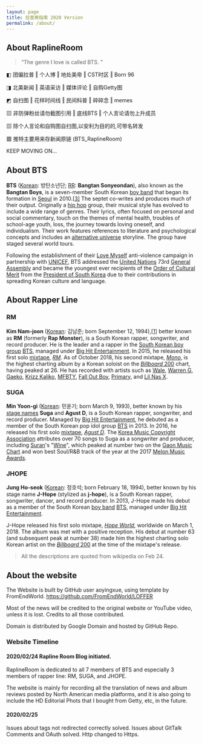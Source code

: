 ```yaml
---
layout: page
title: 拉普房指南 2020 Version
permalink: /about/
---
```


## About RaplineRoom

> “The genre I love is called BTS. ”

◧ 团偏拉普 ‖ 个人博 ‖ 地处美帝 ‖ CST时区 ‖ Born 96

◨ 北美新闻 ‖ 英语采访 ‖ 媒体评论 ‖ 自购Getty图

◩ 自扫图 ‖ 花样时间线 ‖ 民间科普 ‖ 碎碎念 ‖ memes

▧ 非防弹粉丝请勿截图引用 ‖ 底线BTS ‖ 个人言论请勿上升成员

▨ 除个人言论和自购图自扫图,以安利为目的的,可带名转发

▩ 推特主要用来存新闻原链 (BTS_RaplineRoom)

KEEP MOVING ON...

## About BTS

**BTS** ([Korean](https://en.wikipedia.org/wiki/Korean_language): 방탄소년단; [RR](https://en.wikipedia.org/wiki/Revised_Romanization_of_Korean): **Bangtan Sonyeondan**), also known as the **Bangtan Boys**, is a seven-member South Korean [boy band](https://en.wikipedia.org/wiki/Boy_band) that began its formation in [Seoul](https://en.wikipedia.org/wiki/Seoul) in 2010.[[3\]](https://en.wikipedia.org/wiki/BTS_(band)#cite_note-3) The septet co-writes and produces much of their output. Originally a [hip hop](https://en.wikipedia.org/wiki/Hip_hop_music) group, their musical style has evolved to include a wide range of genres. Their lyrics, often focused on personal and social commentary, touch on the themes of mental health, troubles of school-age youth, loss, the journey towards loving oneself, and individualism. Their work features references to literature and psychological concepts and includes an [alternative universe](https://en.wikipedia.org/wiki/Parallel_universes_in_fiction) storyline. The group have staged several world tours.

Following the establishment of their [Love Myself](https://en.wikipedia.org/wiki/Love_Myself_(campaign)) anti-violence campaign in partnership with [UNICEF](https://en.wikipedia.org/wiki/UNICEF), BTS addressed the [United Nations](https://en.wikipedia.org/wiki/United_Nations) 73rd [General Assembly](https://en.wikipedia.org/wiki/United_Nations_General_Assembly) and became the youngest ever recipients of the [Order of Cultural Merit](https://en.wikipedia.org/wiki/Order_of_Cultural_Merit_(Korea)) from the [President of South Korea](https://en.wikipedia.org/wiki/President_of_South_Korea) due to their contributions in spreading Korean culture and language.

## About Rapper Line

### RM

**Kim Nam-joon** ([Korean](https://en.wikipedia.org/wiki/Korean_language): 김남준; born September 12, 1994),[[1\]](https://en.wikipedia.org/wiki/RM_(rapper)#cite_note-1) better known as **RM** (formerly **Rap Monster**), is a South Korean rapper, songwriter, and record producer. He is the leader and a rapper in the [South Korean boy group](https://en.wikipedia.org/wiki/Korean_idol) [BTS](https://en.wikipedia.org/wiki/BTS_(band)), managed under [Big Hit Entertainment](https://en.wikipedia.org/wiki/Big_Hit_Entertainment). In 2015, he released his first solo [mixtape](https://en.wikipedia.org/wiki/Mixtape), *[RM](https://en.wikipedia.org/wiki/RM_(mixtape))*. As of October 2018, his second mixtape, *[Mono](https://en.wikipedia.org/wiki/Mono_(mixtape))*, is the highest charting album by a Korean soloist on the [*Billboard* 200](https://en.wikipedia.org/wiki/Billboard_200) chart, having peaked at 26. He has recorded with artists such as [Wale](https://en.wikipedia.org/wiki/Wale_(rapper)), [Warren G](https://en.wikipedia.org/wiki/Warren_G), [Gaeko](https://en.wikipedia.org/wiki/Gaeko), [Krizz Kaliko](https://en.wikipedia.org/wiki/Krizz_Kaliko), [MFBTY](https://en.wikipedia.org/wiki/MFBTY), [Fall Out Boy](https://en.wikipedia.org/wiki/Fall_Out_Boy), [Primary](https://en.wikipedia.org/wiki/Primary_(musician)), and [Lil Nas X](https://en.wikipedia.org/wiki/Lil_Nas_X).

### SUGA 

**Min Yoon-gi** ([Korean](https://en.wikipedia.org/wiki/Korean_language): 민윤기; born March 9, 1993), better known by his [stage names](https://en.wikipedia.org/wiki/Stage_name) **Suga** and **Agust D**, is a South Korean rapper, songwriter, and record producer. Managed by [Big Hit Entertainment](https://en.wikipedia.org/wiki/Big_Hit_Entertainment), he debuted as a member of the South Korean pop idol group [BTS](https://en.wikipedia.org/wiki/BTS_(band)) in 2013. In 2016, he released his first solo [mixtape](https://en.wikipedia.org/wiki/Mixtape), *[Agust D](https://en.wikipedia.org/wiki/Agust_D_(mixtape))*. The [Korea Music Copyright Association](https://en.wikipedia.org/wiki/Korea_Music_Copyright_Association) attributes over 70 songs to Suga as a songwriter and producer, including [Suran](https://en.wikipedia.org/wiki/Suran_(singer))'s "[Wine](https://en.wikipedia.org/wiki/Walkin'_(EP))", which peaked at number two on the [Gaon Music Chart](https://en.wikipedia.org/wiki/Gaon_Music_Chart) and won best Soul/R&B track of the year at the 2017 [Melon Music Awards](https://en.wikipedia.org/wiki/Melon_Music_Awards).

### JHOPE

**Jung Ho-seok** ([Korean](https://en.wikipedia.org/wiki/Korean_language): 정호석; born February 18, 1994), better known by his stage name **J-Hope** (stylized as **j-hope**), is a South Korean rapper, songwriter, dancer, and record producer. In 2013, J-Hope made his debut as a member of the South Korean [boy band](https://en.wikipedia.org/wiki/Boy_band) [BTS](https://en.wikipedia.org/wiki/BTS_(band)), managed under [Big Hit Entertainment](https://en.wikipedia.org/wiki/Big_Hit_Entertainment).

J-Hope released his first solo mixtape, *[Hope World](https://en.wikipedia.org/wiki/Hope_World)*, worldwide on March 1, 2018. The album was met with a positive reception. His debut at number 63 (and subsequent peak at number 38) made him the highest charting solo Korean artist on the [*Billboard* 200](https://en.wikipedia.org/wiki/Billboard_200) at the time of the mixtape's release.

> All the descriptions are quoted from wikipedia on Feb 24. 

## About the website

The Website is built by GitHub user aoyingxue, using template by FromEndWorld. https://github.com/FromEndWorld/LOFFER

Most of the news will be credited to the original website or YouTube video, unless it is lost. Credits to all those contributed. 

Domain is distributed by Google Domain and hosted by GitHub Repo. 

### Website Timeline

#### 2020/02/24 Rapline Room Blog initiated. 

RaplineRoom is dedicated to all 7 members of BTS and especially 3 members of rapper line: RM, SUGA, and JHOPE. 

The website is mainly for recording all the translation of news and album reviews posted by North American media platforms, and it is also going to include the HD Editorial Phots that I bought from Getty, etc, in the future. 

#### 2020/02/25 
Issues about tags not redirected correctly solved.
Issues about GitTalk Comments and OAuth solved. Http changed to Https.